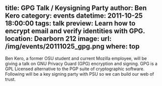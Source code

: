title: GPG Talk / Keysigning Party
author: Ben Kero
category: events
datetime: 2011-10-25 18:00:00
tags: talk
preview: Learn how to encrypt email and verify identities with GPG.
location: Dearborn 212
image:
    url: /img/events/20111025_gpg.png
    where: top
---
Ben Kero, a former OSU student and current Mozilla employee, will be giving a
talk on GNU Privacy Guard (GPG) encryption and signing. GPG is a GPL Licensed
alternative to the PGP suite of cryptographic software. Following will be a key
signing party with PSU so we can build our web of trust.



